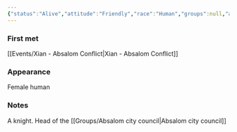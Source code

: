 ```yaml
---
{"status":"Alive","attitude":"Friendly","race":"Human","groups":null,"aliases":null,"dg-publish":true,"dg-icon":"npc","tags":["npc"],"permalink":"/np-cs/olivia/","dgPassFrontmatter":true,"noteIcon":"npc"}
---
```


### First met
[[Events/Xian - Absalom Conflict\|Xian - Absalom Conflict]]
### Appearance
Female human
### Notes
A knight. Head of the [[Groups/Absalom city council\|Absalom city council]]
